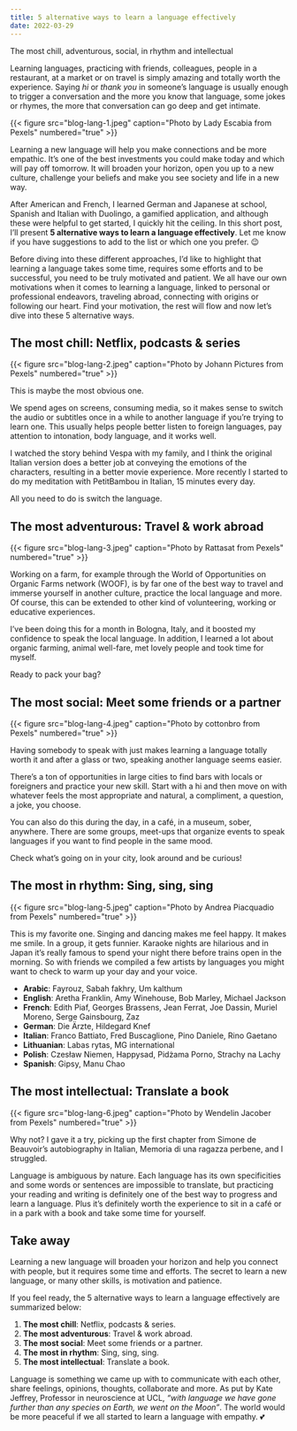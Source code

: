 ```yaml
---
title: 5 alternative ways to learn a language effectively
date: 2022-03-29
---
```


The most chill, adventurous, social, in rhythm and intellectual

<!--more-->

Learning languages, practicing with friends, colleagues, people in a restaurant, at a market or on travel is simply amazing and totally worth the experience. Saying <i>hi</i> or <i>thank you</i> in someone’s language is usually enough to trigger a conversation and the more you know that language, some jokes or rhymes, the more that conversation can go deep and get intimate.

{{< figure src="blog-lang-1.jpeg" caption="Photo by Lady Escabia from Pexels" numbered="true" >}}

Learning a new language will help you make connections and be more empathic. It’s one of the best investments you could make today and which will pay off tomorrow. It will broaden your horizon, open you up to a new culture, challenge your beliefs and make you see society and life in a new way.

After American and French, I learned German and Japanese at school, Spanish and Italian with Duolingo, a gamified application, and although these were helpful to get started, I quickly hit the ceiling. In this short post, I’ll present <b>5 alternative ways to learn a language effectively</b>. Let me know if you have suggestions to add to the list or which one you prefer. 😉

Before diving into these different approaches, I’d like to highlight that learning a language takes some time, requires some efforts and to be successful, you need to be truly motivated and patient. We all have our own motivations when it comes to learning a language, linked to personal or professional endeavors, traveling abroad, connecting with origins or following our heart. Find your motivation, the rest will flow and now let’s dive into these 5 alternative ways.

## The most chill: Netflix, podcasts & series

{{< figure src="blog-lang-2.jpeg" caption="Photo by Johann Pictures from Pexels" numbered="true" >}}

This is maybe the most obvious one.

We spend ages on screens, consuming media, so it makes sense to switch the audio or subtitles once in a while to another language if you’re trying to learn one. This usually helps people better listen to foreign languages, pay attention to intonation, body language, and it works well.

I watched the story behind Vespa with my family, and I think the original Italian version does a better job at conveying the emotions of the characters, resulting in a better movie experience. More recently I started to do my meditation with PetitBambou in Italian, 15 minutes every day.

All you need to do is switch the language.

## The most adventurous: Travel & work abroad

{{< figure src="blog-lang-3.jpeg" caption="Photo by Rattasat from Pexels" numbered="true" >}}

Working on a farm, for example through the World of Opportunities on Organic Farms network (WOOF), is by far one of the best way to travel and immerse yourself in another culture, practice the local language and more. Of course, this can be extended to other kind of volunteering, working or educative experiences.

I’ve been doing this for a month in Bologna, Italy, and it boosted my confidence to speak the local language. In addition, I learned a lot about organic farming, animal well-fare, met lovely people and took time for myself.

Ready to pack your bag?

## The most social: Meet some friends or a partner

{{< figure src="blog-lang-4.jpeg" caption="Photo by cottonbro from Pexels" numbered="true" >}}

Having somebody to speak with just makes learning a language totally worth it and after a glass or two, speaking another language seems easier.

There’s a ton of opportunities in large cities to find bars with locals or foreigners and practice your new skill. Start with a hi and then move on with whatever feels the most appropriate and natural, a compliment, a question, a joke, you choose.

You can also do this during the day, in a café, in a museum, sober, anywhere. There are some groups, meet-ups that organize events to speak languages if you want to find people in the same mood.

Check what’s going on in your city, look around and be curious!

## The most in rhythm: Sing, sing, sing

{{< figure src="blog-lang-5.jpeg" caption="Photo by Andrea Piacquadio from Pexels" numbered="true" >}}

This is my favorite one. Singing and dancing makes me feel happy. It makes me smile. In a group, it gets funnier. Karaoke nights are hilarious and in Japan it’s really famous to spend your night there before trains open in the morning. So with friends we compiled a few artists by languages you might want to check to warm up your day and your voice.

- <b>Arabic</b>: Fayrouz, Sabah fakhry, Um kalthum
- <b>English</b>: Aretha Franklin, Amy Winehouse, Bob Marley, Michael Jackson
- <b>French</b>: Edith Piaf, Georges Brassens, Jean Ferrat, Joe Dassin, Muriel Moreno, Serge Gainsbourg, Zaz
- <b>German</b>: Die Ärzte, Hildegard Knef
- <b>Italian</b>: Franco Battiato, Fred Buscaglione, Pino Daniele, Rino Gaetano
- <b>Lithuanian</b>: Labas rytas, MG international
- <b>Polish</b>: Czesław Niemen, Happysad, Pidżama Porno, Strachy na Lachy
- <b>Spanish</b>: Gipsy, Manu Chao

## The most intellectual: Translate a book

{{< figure src="blog-lang-6.jpeg" caption="Photo by Wendelin Jacober from Pexels" numbered="true" >}}

Why not? I gave it a try, picking up the first chapter from Simone de Beauvoir’s autobiography in Italian, Memoria di una ragazza perbene, and I struggled.

Language is ambiguous by nature. Each language has its own specificities and some words or sentences are impossible to translate, but practicing your reading and writing is definitely one of the best way to progress and learn a language. Plus it’s definitely worth the experience to sit in a café or in a park with a book and take some time for yourself.

## Take away
Learning a new language will broaden your horizon and help you connect with people, but it requires some time and efforts. The secret to learn a new language, or many other skills, is motivation and patience.

If you feel ready, the 5 alternative ways to learn a language effectively are summarized below:

1. <b>The most chill</b>: Netflix, podcasts & series.
2. <b>The most adventurous</b>: Travel & work abroad.
3. <b>The most social</b>: Meet some friends or a partner.
4. <b>The most in rhythm</b>: Sing, sing, sing.
5. <b>The most intellectual</b>: Translate a book.

Language is something we came up with to communicate with each other, share feelings, opinions, thoughts, collaborate and more. As put by Kate Jeffrey, Professor in neuroscience at UCL, <i>“with language we have gone further than any species on Earth, we went on the Moon”</i>. The world would be more peaceful if we all started to learn a language with empathy. 💕